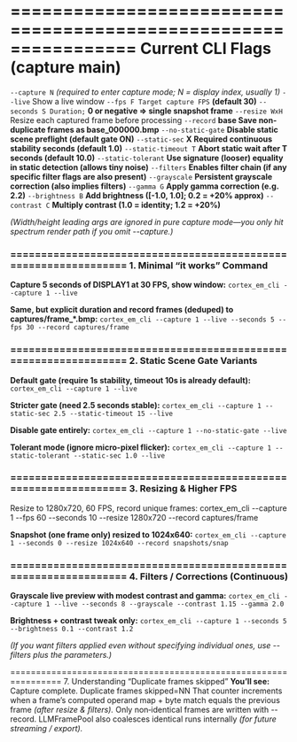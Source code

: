# ================================================================ Current CLI Flags (capture main)

`--capture N` _(required to enter capture mode; N = display index, usually 1)_ `--live` Show a live window 
`--fps F Target capture FPS` **(default 30)** `--seconds S Duration;` **0 or negative => single snapshot frame** `--resize WxH` Resize each captured frame before processing
`--record` **base Save non-duplicate frames as base_000000.bmp** `--no-static-gate` **Disable static scene preflight (default gate ON)** `--static-sec` **X Required continuous stability seconds (default 1.0)** 
`--static-timeout T` **Abort static wait after T seconds (default 10.0)** `--static-tolerant` **Use signature (looser) equality in static detection (allows tiny noise)** 
`--filters` **Enables filter chain (if any specific filter flags are also present)** `--grayscale` **Persistent grayscale correction (also implies filters)** `--gamma G` **Apply gamma correction (e.g. 2.2)** 
`--brightness B` **Add brightness ([-1.0, 1.0]; 0.2 = +20% approx)** `--contrast C` **Multiply contrast (1.0 = identity; 1.2 = +20%)**

_(Width/height leading args are ignored in pure capture mode—you only hit spectrum render path if you omit --capture.)_

### ================================================================ 1. Minimal “it works” Command

**Capture 5 seconds of DISPLAY1 at 30 FPS, show window:** `cortex_em_cli --capture 1 --live`

**Same, but explicit duration and record frames (deduped) to captures/frame_*.bmp:** `cortex_em_cli --capture 1 --live --seconds 5 --fps 30 --record captures/frame`

### ================================================================ 2. Static Scene Gate Variants

**Default gate (require 1s stability, timeout 10s is already default):** `cortex_em_cli --capture 1 --live`

**Stricter gate (need 2.5 seconds stable):** `cortex_em_cli --capture 1 --static-sec 2.5 --static-timeout 15 --live`

**Disable gate entirely:** `cortex_em_cli --capture 1 --no-static-gate --live`

**Tolerant mode (ignore micro-pixel flicker):** `cortex_em_cli --capture 1 --static-tolerant --static-sec 1.0 --live`

### ================================================================ 3. Resizing & Higher FPS

Resize to 1280x720, 60 FPS, record unique frames: cortex_em_cli --capture 1 --fps 60 --seconds 10 --resize 1280x720 --record captures/frame

**Snapshot (one frame only) resized to 1024x640:** `cortex_em_cli --capture 1 --seconds 0 --resize 1024x640 --record snapshots/snap`

### ================================================================ 4. Filters / Corrections (Continuous)

**Grayscale live preview with modest contrast and gamma:** `cortex_em_cli --capture 1 --live --seconds 8 --grayscale --contrast 1.15 --gamma 2.0`

**Brightness + contrast tweak only:** `cortex_em_cli --capture 1 --seconds 5 --brightness 0.1 --contrast 1.2`

_(If you want filters applied even without specifying individual ones, use --filters plus the parameters.)_

================================================================ 7. Understanding “Duplicate frames skipped”
**You’ll see:** Capture complete. Duplicate frames skipped=NN That counter increments when a frame’s computed operand map + byte match equals the previous frame _(after resize & filters)._ 
Only non‑identical frames are written with --record. LLMFramePool also coalesces identical runs internally _(for future streaming / export)._